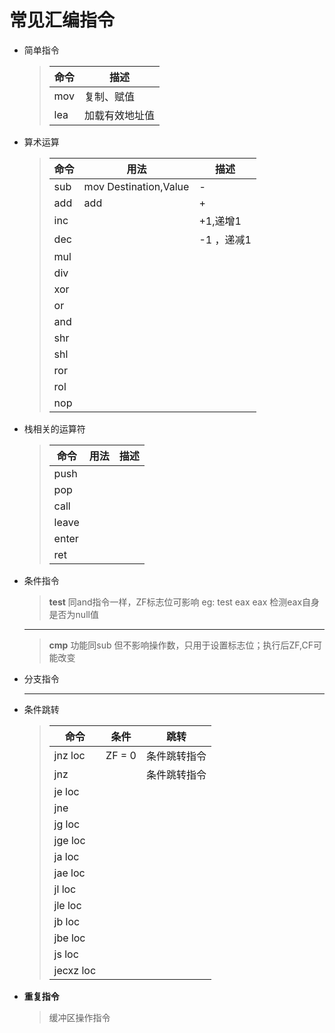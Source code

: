 # 常见汇编指令

- 简单指令
  >命令|描述
  >-|-
  >mov|复制、赋值
  >lea|加载有效地址值


- 算术运算
  >命令|用法|描述
  >-|-|-
  >sub|mov Destination,Value| -
  >add|add |+
  >inc| | +1,递增1
  >dec| |-1 ，递减1
  >mul||
  >div||
  >xor||
  >or||
  >and||
  >shr||
  >shl||
  >ror||
  >rol||
  >nop||

- 栈相关的运算符
  >命令|用法|描述
  >-|-|-
  >push||
  >pop||
  >call||
  >leave||
  >enter||
  >ret||

- 条件指令
  
  >**test**
  > 同and指令一样，ZF标志位可影响
  > eg: test eax eax 检测eax自身是否为null值
   ---
  > **cmp**
  > 功能同sub 但不影响操作数，只用于设置标志位；执行后ZF,CF可能改变
  
- 分支指令
  
  ---
- 条件跳转
  >命令|条件|跳转
  >-|-|-
  >jnz loc|ZF = 0|条件跳转指令
  >jnz    ||条件跳转指令    
  >je loc   || 
  >jne||      
  >jg loc||
  >jge loc||
  >ja loc||
  >jae loc||
  >jl loc||
  >jle loc||
  >jb   loc||
  >jbe   loc||
  >js   loc||
  >jecxz   loc||

- **重复指令**
  >缓冲区操作指令
  >
  >
  >
  >


